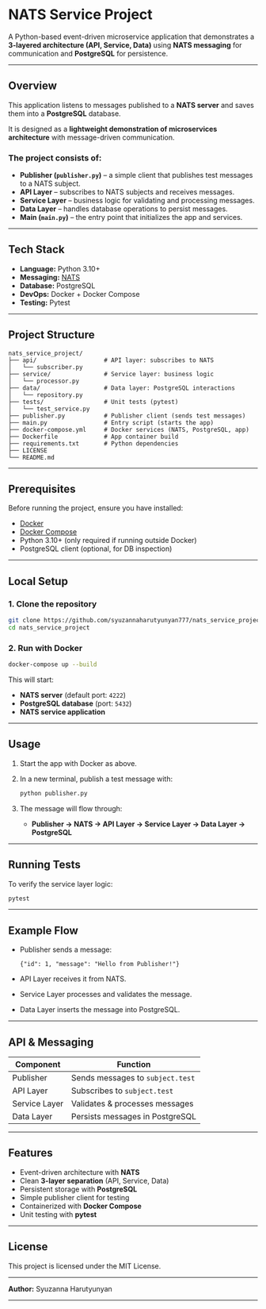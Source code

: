 # NATS Service Project

A Python-based event-driven microservice application that demonstrates a **3-layered architecture (API, Service, Data)** using **NATS messaging** for communication and **PostgreSQL** for persistence.

---

## Overview

This application listens to messages published to a **NATS server** and saves them into a **PostgreSQL** database.

It is designed as a **lightweight demonstration of microservices architecture** with message-driven communication.

### The project consists of:

* **Publisher (`publisher.py`)** – a simple client that publishes test messages to a NATS subject.
* **API Layer** – subscribes to NATS subjects and receives messages.
* **Service Layer** – business logic for validating and processing messages.
* **Data Layer** – handles database operations to persist messages.
* **Main (`main.py`)** – the entry point that initializes the app and services.

---

## Tech Stack

* **Language:** Python 3.10+
* **Messaging:** [NATS](https://nats.io/)
* **Database:** PostgreSQL
* **DevOps:** Docker + Docker Compose
* **Testing:** Pytest

---

## Project Structure

```
nats_service_project/
├── api/                   # API layer: subscribes to NATS
│   └── subscriber.py
├── service/               # Service layer: business logic
│   └── processor.py
├── data/                  # Data layer: PostgreSQL interactions
│   └── repository.py
├── tests/                 # Unit tests (pytest)
│   └── test_service.py
├── publisher.py           # Publisher client (sends test messages)
├── main.py                # Entry script (starts the app)
├── docker-compose.yml     # Docker services (NATS, PostgreSQL, app)
├── Dockerfile             # App container build
├── requirements.txt       # Python dependencies
├── LICENSE
└── README.md
```

---

## Prerequisites

Before running the project, ensure you have installed:

* [Docker](https://docs.docker.com/get-docker/)
* [Docker Compose](https://docs.docker.com/compose/)
* Python 3.10+ (only required if running outside Docker)
* PostgreSQL client (optional, for DB inspection)

---

## Local Setup

### 1. Clone the repository

```bash
git clone https://github.com/syuzannaharutyunyan777/nats_service_project.git
cd nats_service_project
```

### 2. Run with Docker

```bash
docker-compose up --build
```

This will start:

* **NATS server** (default port: `4222`)
* **PostgreSQL database** (port: `5432`)
* **NATS service application**

---

## Usage

1. Start the app with Docker as above.
2. In a new terminal, publish a test message with:

   ```bash
   python publisher.py
   ```
3. The message will flow through:

   * **Publisher → NATS → API Layer → Service Layer → Data Layer → PostgreSQL**

---

## Running Tests

To verify the service layer logic:

```bash
pytest
```

---

## Example Flow

* Publisher sends a message:

  ```
  {"id": 1, "message": "Hello from Publisher!"}
  ```
* API Layer receives it from NATS.
* Service Layer processes and validates the message.
* Data Layer inserts the message into PostgreSQL.

---

## API & Messaging

| Component     | Function                         |
| ------------- | -------------------------------- |
| Publisher     | Sends messages to `subject.test` |
| API Layer     | Subscribes to `subject.test`     |
| Service Layer | Validates & processes messages   |
| Data Layer    | Persists messages in PostgreSQL  |

---

## Features

* Event-driven architecture with **NATS**
* Clean **3-layer separation** (API, Service, Data)
* Persistent storage with **PostgreSQL**
* Simple publisher client for testing
* Containerized with **Docker Compose**
* Unit testing with **pytest**

---

## License

This project is licensed under the MIT License.

---

**Author:** Syuzanna Harutyunyan

---



